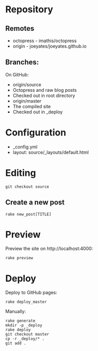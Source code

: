 # Repository

## Remotes

* octopress - imathis/octopress
* origin - joeyates/joeyates.github.io

## Branches:

On GitHub:

* origin/source
 * Octopress and raw blog posts
 * Checked out in root directory
* origin/master
 * The compiled site
 * Checked out in _deploy

# Configuration

* _config.yml
* layout: source/_layouts/default.html

# Editing

```
git checkout source
```

## Create a new post

`rake new_post[TITLE]`

# Preview

Preview the site on http://localhost:4000:

```
rake preview
```

# Deploy

Deploy to GitHub pages:

```
rake deploy_master
```

Manually:

```
rake generate
mkdir -p _deploy
rake deploy
git checkout master
cp -r _deploy/* .
git add .
```
